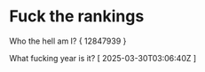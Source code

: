 # Fuck the rankings

Who the hell am I?
{ 12847939 }

What fucking year is it?
[ 2025-03-30T03:06:40Z ]
